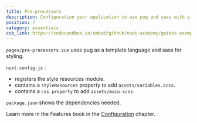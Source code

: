 ```yaml
---
title: Pre-processors
description: Configuration your application to use pug and sass with style resources to easily add variables to all components.
position: 7
category: essentials
csb_link: https://codesandbox.io/embed/github/nuxt-academy/guides-examples/tree/master/03_features/07_configuration_pre-processors
---
```


<example-intro></example-intro>

`pages/pre-processors.vue` uses pug as a template language and sass for styling.

`nuxt.config.js` :

- registers the style resources module.
- contains a `styleResources` property to add `assets/variables.scss`.
- contains a `css property` to add `assets/main.scss`.

`package.json` shows the dependencies needed.

<base-alert type="next">

Learn more in the Features book in the [Configuration](/guides/features/configuration#pre-processors) chapter.

</base-alert>

<code-sandbox :src="csb_link"></code-sandbox>
